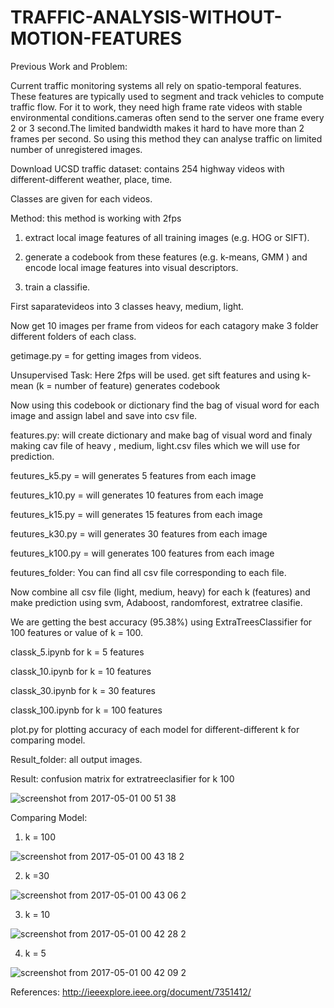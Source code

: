 # TRAFFIC-ANALYSIS-WITHOUT-MOTION-FEATURES

Previous Work and Problem:

Current traffic monitoring systems all rely on spatio-temporal features. These features are typically used to segment and track vehicles to compute traffic flow.  For it to work, they need high frame rate videos with stable environmental conditions.cameras often send to the server one frame every 2 or 3 second.The limited bandwidth makes it hard to have more than 2 frames per second.  So using this method they can analyse traffic on limited number of unregistered images.

Download UCSD traffic dataset: contains 254 highway videos with different-different weather, place, time.

Classes are given for each videos.

Method: this method is working with 2fps 

1. extract local image features of all training images (e.g. HOG or SIFT).

2. generate a codebook from these features (e.g. k-means, GMM ) and encode local image features into visual descriptors.

3. train a classifie.

First saparatevideos into 3 classes heavy, medium, light.

Now get 10 images per frame from videos for each catagory make 3 folder different folders of each class.

getimage.py = for getting images from videos.

Unsupervised Task: Here 2fps will be used. get sift features and using k-mean (k = number of feature) generates codebook 

Now using this codebook or dictionary find the bag of visual word for each image and assign label and save into csv file.

features.py: will create dictionary and make bag of visual word and finaly making cav file of heavy , medium, light.csv files 
which we will use for prediction. 

feutures_k5.py = will generates 5 features from each image

feutures_k10.py = will generates 10 features from each image

feutures_k15.py = will generates 15 features from each image

feutures_k30.py = will generates 30 features from each image

feutures_k100.py = will generates 100 features from each image

feutures_folder: You can find all csv file corresponding to each file.

Now combine all csv file (light, medium, heavy) for each k (features) and make prediction using svm, Adaboost, randomforest, extratree clasifie.

We are getting the best accuracy (95.38%) using ExtraTreesClassifier for 100 features or value of k = 100.

classk_5.ipynb for k = 5 features

classk_10.ipynb for k = 10 features

classk_30.ipynb for k = 30 features

classk_100.ipynb for k = 100 features

plot.py for plotting accuracy of each model for different-different k for comparing model.

Result_folder:  all output images.

Result: confusion matrix for extratreeclasifier for k 100

![screenshot from 2017-05-01 00 51 38](https://cloud.githubusercontent.com/assets/14961825/25705587/71dbbf38-30fb-11e7-94f5-2840e440ff87.png)

Comparing Model: 

1. k = 100

![screenshot from 2017-05-01 00 43 18 2](https://cloud.githubusercontent.com/assets/14961825/25705818/3f966432-30fc-11e7-9831-3c385fd469ed.png)

2. k =30 

![screenshot from 2017-05-01 00 43 06 2](https://cloud.githubusercontent.com/assets/14961825/25705881/73570ace-30fc-11e7-87a5-c13f3fa1b6f0.png)

3. k = 10

![screenshot from 2017-05-01 00 42 28 2](https://cloud.githubusercontent.com/assets/14961825/25705944/9cd8bc76-30fc-11e7-8744-9feec5c48f35.png)

4. k = 5

![screenshot from 2017-05-01 00 42 09 2](https://cloud.githubusercontent.com/assets/14961825/25705982/c1e6a94c-30fc-11e7-9402-8d99ef1aec77.png)


References:  http://ieeexplore.ieee.org/document/7351412/
